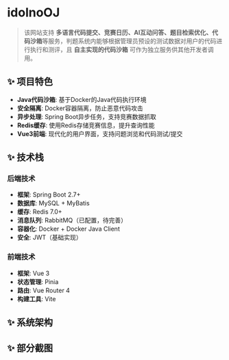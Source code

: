 # idolnoOJ
  >该网站支持 **多语言代码提交、竞赛日历、AI互动问答、题目检索优化、代码沙箱**等服务，判题系统内能够根据管理员预设的测试数据对用户的代码进行执行和测评，且 **自主实现的代码沙箱** 可作为独立服务供其他开发者调用。

## ✨ 项目特色

- **Java代码沙箱**: 基于Docker的Java代码执行环境
- **安全隔离**: Docker容器隔离，防止恶意代码攻击
- **异步处理**: Spring Boot异步任务，支持竞赛数据抓取
- **Redis缓存**: 使用Redis存储竞赛信息，提升查询性能
- **Vue3前端**: 现代化的用户界面，支持问题浏览和代码测试/提交

## ✨ 技术栈

### 后端技术
- **框架**: Spring Boot 2.7+
- **数据库**: MySQL + MyBatis
- **缓存**: Redis 7.0+
- **消息队列**: RabbitMQ（已配置，待完善）
- **容器化**: Docker + Docker Java Client
- **安全**: JWT（基础实现）

### 前端技术
- **框架**: Vue 3
- **状态管理**: Pinia
- **路由**: Vue Router 4
- **构建工具**: Vite

## ✨ 系统架构



## ✨ 部分截图
